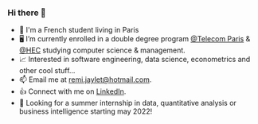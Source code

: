 ### Hi there 👋

- 🥐 I'm a French student living in Paris 
- 🖥️ I’m currently enrolled in a double degree program [@Telecom Paris]( https://www.telecom-paris.fr/en/home) & [@HEC]( https://www.hec.edu/en) studying computer science & management.
- 📈 Interested in software engineering, data science, econometrics and other cool stuff...
- 📫 Email me at remi.jaylet@hotmail.com.
- 👍 Connect with me on [LinkedIn](https://www.linkedin.com/in/r%C3%A9mi-jaylet-b75232190/).
- 📁 Looking for a summer internship in data, quantitative analysis or business intelligence starting may 2022!
